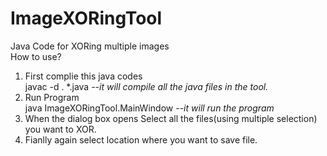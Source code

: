 # ImageXORingTool
Java Code for XORing multiple images<br/>
How to use?<br/>
1) First complie this java codes<br/>
    javac -d . \*.java   *--it will compile all the java files in the tool.*<br/>
2) Run Program<br/>
    java ImageXORingTool.MainWindow     *--it will run the program*<br/>
3) When the dialog box opens Select all the files(using multiple selection) you want to XOR.<br/>
4) Fianlly again select location where you want to save file.<br/>



